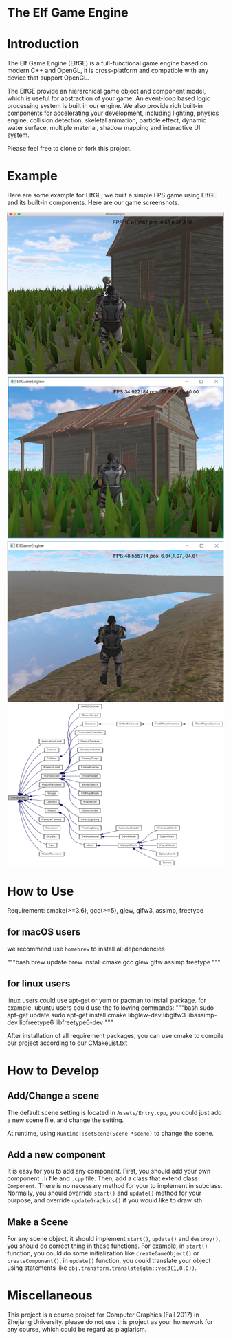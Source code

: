 The Elf Game Engine
========================

# Introduction

The Elf Game Engine (ElfGE) is a full-functional game engine based
on modern C++ and OpenGL, it is cross-platform and compatible with
any device that support OpenGL. 

The ElfGE provide an hierarchical game object and component model, 
which is useful for abstraction of your game. An event-loop based
logic processing system is built in our engine. We also
provide rich built-in components for accelerating your development,
including lighting, physics engine, collision detection, skeletal animation, particle effect, dynamic water surface, multiple material, shadow mapping and interactive UI system.

Please feel free to clone or fork this project.

# Example

Here are some example for ElfGE, we built a simple FPS game
using ElfGE and its built-in components. Here are our game
screenshots.

![eg1](Static/eg1.png)
![eg2](Static/eg2.png)
![eg3](Static/eg3.png)
![class](Static/class.png)

# How to Use

Requirement: cmake(>=3.6), gcc(>=5), glew, glfw3, assimp, freetype 

## for macOS users

we recommend use `homebrew` to install all dependencies

"""bash
brew update
brew install cmake gcc glew glfw assimp freetype
"""

## for linux users

linux users could use apt-get or yum or pacman to install package.
for example, ubuntu users could use the following commands:
"""bash
sudo apt-get update
sudo apt-get install cmake libglew-dev libglfw3 libassimp-dev libfreetype6 libfreetype6-dev
"""

After installation of all requirement packages, you can use cmake
to compile our project according to our CMakeList.txt


# How to Develop

## Add/Change a scene

The default scene setting is located in `Assets/Entry.cpp`, you could
just add a new scene file, and change the setting.

At runtime, using `Runtime::setScene(Scene *scene)` to change the
scene.

## Add a new component

It is easy for you to add any component. First, you should add your
own component `.h` file and `.cpp` file. Then, add a class that extend class `Component`. There is no necessary method for your to
implement in subclass. Normally, you should override `start()` and
`update()` method for your purpose, and override `updateGraphics()`
if you would like to draw sth.

## Make a Scene

For any scene object, it should implement `start()`, `update()` and 
`destroy()`, you should do correct thing in these functions. For example, in `start()` function, you could do some initialization like
`createGameObject()` or `createComponent()`, in `update()` function,
you could translate your object using statements like 
`obj.transform.translate(glm::vec3(1,0,0))`.

# Miscellaneous
This project is a course project for Computer Graphics (Fall 2017)
in Zhejiang University. please do not use this project as your
homework for any course, which could be regard as plagiarism.
